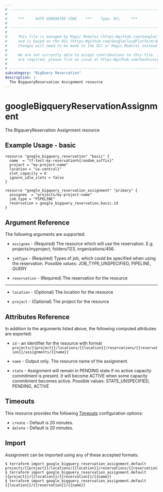 ```yaml
---
# ----------------------------------------------------------------------------
#
#     ***     AUTO GENERATED CODE    ***    Type: DCL     ***
#
# ----------------------------------------------------------------------------
#
#     This file is managed by Magic Modules (https:#github.com/GoogleCloudPlatform/magic-modules)
#     and is based on the DCL (https:#github.com/GoogleCloudPlatform/declarative-resource-client-library).
#     Changes will need to be made to the DCL or Magic Modules instead of here.
#
#     We are not currently able to accept contributions to this file. If changes
#     are required, please file an issue at https:#github.com/hashicorp/terraform-provider-google/issues/new/choose
#
# ----------------------------------------------------------------------------
subcategory: "BigQuery Reservation"
description: |-
  The BigqueryReservation Assignment resource
---
```


# googleBigqueryReservationAssignment

The BigqueryReservation Assignment resource

## Example Usage - basic

```hcl
resource "google_bigquery_reservation" "basic" {
  name  = "tf-test-my-reservation%{random_suffix}"
  project = "my-project-name"
  location = "us-central1"
  slot_capacity = 0
  ignore_idle_slots = false
}

resource "google_bigquery_reservation_assignment" "primary" {
  assignee  = "projects/my-project-name"
  job_type = "PIPELINE"
  reservation = google_bigquery_reservation.basic.id
}
```

## Argument Reference

The following arguments are supported:

*   `assignee` -
    (Required)
    The resource which will use the reservation. E.g. projects/myproject, folders/123, organizations/456.

*   `jobType` -
    (Required)
    Types of job, which could be specified when using the reservation. Possible values: JOB\_TYPE\_UNSPECIFIED, PIPELINE, QUERY

*   `reservation` -
    (Required)
    The reservation for the resource

***

*   `location` -
    (Optional)
    The location for the resource

*   `project` -
    (Optional)
    The project for the resource

## Attributes Reference

In addition to the arguments listed above, the following computed attributes are exported:

*   `id` - an identifier for the resource with format `projects/{{project}}/locations/{{location}}/reservations/{{reservation}}/assignments/{{name}}`

*   `name` -
    Output only. The resource name of the assignment.

*   `state` -
    Assignment will remain in PENDING state if no active capacity commitment is present. It will become ACTIVE when some capacity commitment becomes active. Possible values: STATE\_UNSPECIFIED, PENDING, ACTIVE

## Timeouts

This resource provides the following
[Timeouts](https://developer.hashicorp.com/terraform/plugin/sdkv2/resources/retries-and-customizable-timeouts) configuration options:

* `create` - Default is 20 minutes.
* `delete` - Default is 20 minutes.

## Import

Assignment can be imported using any of these accepted formats:

```console
$ terraform import google_bigquery_reservation_assignment.default projects/{{project}}/locations/{{location}}/reservations/{{reservation}}/assignments/{{name}}
$ terraform import google_bigquery_reservation_assignment.default {{project}}/{{location}}/{{reservation}}/{{name}}
$ terraform import google_bigquery_reservation_assignment.default {{location}}/{{reservation}}/{{name}}
```
